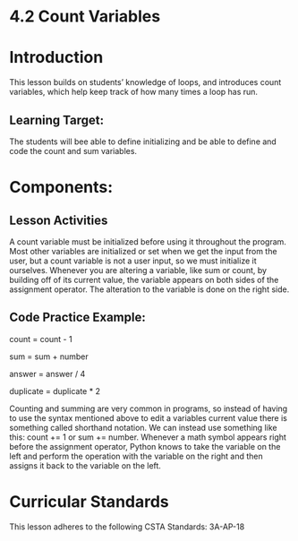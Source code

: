 # 4.2 Count Variables
# Introduction
This lesson builds on students’ knowledge of loops, and introduces count variables, which help keep track of how many times a loop has run.

## Learning Target: 
The students will bee able to define initializing and be able to define and code the count and sum variables.

# Components:

## Lesson Activities
A count variable must be initialized before using it throughout the program. Most other variables are initialized or set when we get the input from the user, but a count variable is not a user input, so we must initialize it ourselves.
Whenever you are altering a variable, like sum or count, by building off of its current value, the variable appears on both sides of the assignment operator. The alteration to the variable is done on the right side.
## Code Practice Example:
count = count - 1

sum = sum + number

answer = answer / 4

duplicate = duplicate * 2

Counting and summing are very common in programs, so instead of having to use the syntax mentioned above to edit a variables current value there is something called shorthand notation. We can instead use something like this: count += 1 or sum += number. Whenever a math symbol appears right before the assignment operator, Python knows to take the variable on the left and perform the operation with the variable on the right and then assigns it back to the variable on the left. 

# Curricular Standards
This lesson adheres to the following CSTA Standards: 3A-AP-18

